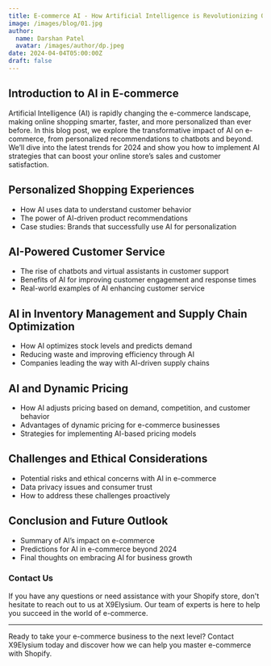 ```yaml
---
title: E-commerce AI - How Artificial Intelligence is Revolutionizing Online Shopping
image: /images/blog/01.jpg
author:
  name: Darshan Patel
  avatar: /images/author/dp.jpeg
date: 2024-04-04T05:00:00Z
draft: false
---
```


## Introduction to AI in E-commerce

Artificial Intelligence (AI) is rapidly changing the e-commerce landscape, making online shopping smarter, faster, and more personalized than ever before. In this blog post, we explore the transformative impact of AI on e-commerce, from personalized recommendations to chatbots and beyond. We’ll dive into the latest trends for 2024 and show you how to implement AI strategies that can boost your online store’s sales and customer satisfaction.

## Personalized Shopping Experiences

- How AI uses data to understand customer behavior
- The power of AI-driven product recommendations
- Case studies: Brands that successfully use AI for personalization

## AI-Powered Customer Service

- The rise of chatbots and virtual assistants in customer support
- Benefits of AI for improving customer engagement and response times
- Real-world examples of AI enhancing customer service

## AI in Inventory Management and Supply Chain Optimization

- How AI optimizes stock levels and predicts demand
- Reducing waste and improving efficiency through AI
- Companies leading the way with AI-driven supply chains

## AI and Dynamic Pricing

- How AI adjusts pricing based on demand, competition, and customer behavior
- Advantages of dynamic pricing for e-commerce businesses
- Strategies for implementing AI-based pricing models

## Challenges and Ethical Considerations

- Potential risks and ethical concerns with AI in e-commerce
- Data privacy issues and consumer trust
- How to address these challenges proactively

## Conclusion and Future Outlook

- Summary of AI’s impact on e-commerce
- Predictions for AI in e-commerce beyond 2024
- Final thoughts on embracing AI for business growth

### Contact Us

If you have any questions or need assistance with your Shopify store, don't hesitate to reach out to us at X9Elysium. Our team of experts is here to help you succeed in the world of e-commerce.

---

Ready to take your e-commerce business to the next level? Contact X9Elysium today and discover how we can help you master e-commerce with Shopify. 
